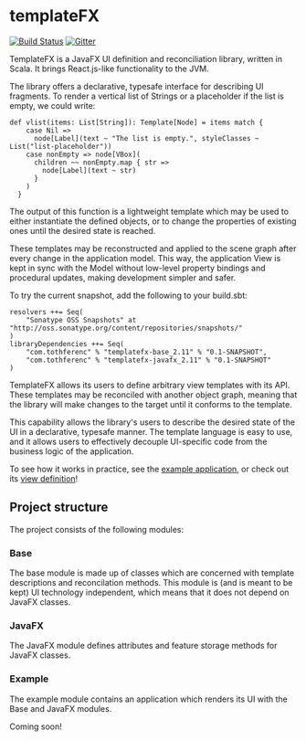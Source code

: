 templateFX
==========

[![Build Status](https://travis-ci.org/tferi/templateFX.svg?branch=master)](https://travis-ci.org/tferi/templateFX)
[![Gitter](https://badges.gitter.im/gitterHQ/gitter.svg)](https://gitter.im/tferi/templateFX)

TemplateFX is a JavaFX UI definition and reconciliation library, written in Scala. It brings React.js-like functionality to the JVM.

The library offers a declarative, typesafe interface for describing UI fragments. To render a vertical list of Strings or a placeholder if the list is empty, we could write:
```
def vlist(items: List[String]): Template[Node] = items match {
    case Nil =>
      node[Label](text ~ "The list is empty.", styleClasses ~ List("list-placeholder"))
    case nonEmpty => node[VBox](
      children ~~ nonEmpty.map { str =>
        node[Label](text ~ str)
      }
    )
  }
```
The output of this function is a lightweight template which may be used to either instantiate the defined objects, or to change the properties of existing ones until the desired state is reached.

These templates may be reconstructed and applied to the scene graph after every change in the application model. This way, the application View is kept in sync with the Model without low-level property bindings and procedural updates, making development simpler and safer.

To try the current snapshot, add the following to your build.sbt:
```
resolvers ++= Seq(
	"Sonatype OSS Snapshots" at "http://oss.sonatype.org/content/repositories/snapshots/"
)
libraryDependencies ++= Seq(
	"com.tothferenc" % "templatefx-base_2.11" % "0.1-SNAPSHOT",
	"com.tothferenc" % "templatefx-javafx_2.11" % "0.1-SNAPSHOT"
)
```

TemplateFX allows its users to define arbitrary view templates with its API. These templates may be reconciled with another object graph, meaning that the library will make changes to the target until it conforms to the template.

This capability allows the library's users to describe the desired state of the UI in a declarative, typesafe manner. The template language is easy to use, and it allows users to effectively decouple UI-specific code from the business logic of the application.

To see how it works in practice, see the [example application](examples/src/main/scala/com/tothferenc/templateFX/examples/todo), or check out its [view definition](examples/src/main/scala/com/tothferenc/templateFX/examples/todo/view/TodoView.scala)!

Project structure
-----------------
The project consists of the following modules:

### Base
The base module is made up of classes which are concerned with template descriptions and reconcilation methods. This module is (and is meant to be kept) UI technology independent, which means that it does not depend on JavaFX classes.

### JavaFX
The JavaFX module defines attributes and feature storage methods for JavaFX classes.

### Example
The example module contains an application which renders its UI with the Base and JavaFX modules.

Coming soon!
